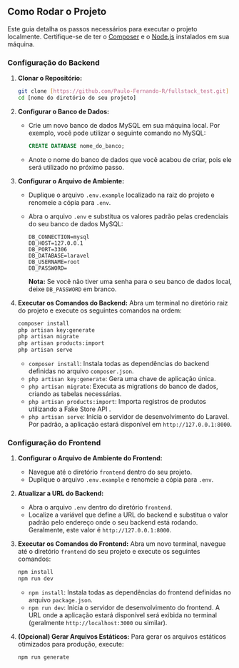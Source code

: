 
## Como Rodar o Projeto

Este guia detalha os passos necessários para executar o projeto localmente. Certifique-se de ter o [Composer](https://getcomposer.org/) e o [Node.js](https://nodejs.org/) instalados em sua máquina.

### Configuração do Backend

1.  **Clonar o Repositório:**
    ```bash
    git clone [https://github.com/Paulo-Fernando-R/fullstack_test.git]
    cd [nome do diretório do seu projeto]
    ```

2. **Configurar o Banco de Dados:**
    * Crie um novo banco de dados MySQL em sua máquina local. Por exemplo, você pode utilizar o seguinte comando no MySQL:

        ```sql
        CREATE DATABASE nome_do_banco;
        ```
    * Anote o nome do banco de dados que você acabou de criar, pois ele será utilizado no próximo passo.
3.  **Configurar o Arquivo de Ambiente:**
    * Duplique o arquivo `.env.example` localizado na raiz do projeto e renomeie a cópia para `.env`.
    * Abra o arquivo `.env` e substitua os valores padrão pelas credenciais do seu banco de dados MySQL:

        ```
        DB_CONNECTION=mysql
        DB_HOST=127.0.0.1
        DB_PORT=3306
        DB_DATABASE=laravel
        DB_USERNAME=root
        DB_PASSWORD=
        ```

        **Nota:** Se você não tiver uma senha para o seu banco de dados local, deixe `DB_PASSWORD` em branco.

4.  **Executar os Comandos do Backend:**
    Abra um terminal no diretório raiz do projeto e execute os seguintes comandos na ordem:

    ```bash
    composer install
    php artisan key:generate
    php artisan migrate
    php artisan products:import
    php artisan serve
    ```

    * `composer install`: Instala todas as dependências do backend definidas no arquivo `composer.json`.
    * `php artisan key:generate`: Gera uma chave de aplicação única.
    * `php artisan migrate`: Executa as migrations do banco de dados, criando as tabelas necessárias.
    * `php artisan products:import`: Importa registros de produtos utilizando a Fake Store API .
    * `php artisan serve`: Inicia o servidor de desenvolvimento do Laravel. Por padrão, a aplicação estará disponível em `http://127.0.0.1:8000`.

### Configuração do Frontend

1.  **Configurar o Arquivo de Ambiente do Frontend:**
    * Navegue até o diretório `frontend` dentro do seu projeto.
    * Duplique o arquivo `.env.example` e renomeie a cópia para `.env`.

2.  **Atualizar a URL do Backend:**
    * Abra o arquivo `.env` dentro do diretório `frontend`.
    * Localize a variável que define a URL do backend e substitua o valor padrão pelo endereço onde o seu backend está rodando. Geralmente, este valor é `http://127.0.0.1:8000`.

3.  **Executar os Comandos do Frontend:**
    Abra um novo terminal, navegue até o diretório `frontend` do seu projeto e execute os seguintes comandos:

    ```bash
    npm install
    npm run dev
    ```

    * `npm install`: Instala todas as dependências do frontend definidas no arquivo `package.json`.
    * `npm run dev`: Inicia o servidor de desenvolvimento do frontend. A URL onde a aplicação estará disponível será exibida no terminal (geralmente `http://localhost:3000` ou similar).

4.  **(Opcional) Gerar Arquivos Estáticos:**
    Para gerar os arquivos estáticos otimizados para produção, execute:

    ```bash
    npm run generate
    ```

